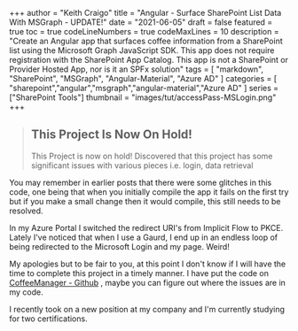 +++
author = "Keith Craigo"
title = "Angular - Surface SharePoint List Data With MSGraph - UPDATE!"
date = "2021-06-05"
draft = false
featured = true
toc = true
codeLineNumbers = true
codeMaxLines = 10
description = "Create an Angular app that surfaces coffee information from a SharePoint list using the Microsoft Graph JavaScript SDK. This app does not require registration with the SharePoint App Catalog. This app is not a SharePoint or Provider Hosted App, nor is it an SPFx solution"
tags = [
    "markdown",
    "SharePoint",
    "MSGraph",
    "Angular-Material",
    "Azure AD"
]
categories = [
    "sharepoint","angular","msgraph","angular-material","Azure AD"
]
series = ["SharePoint Tools"]
thumbnail = "images/tut/accessPass-MSLogin.png"
+++

> ## This Project Is Now On Hold!
> This Project is now on hold! 
> Discovered that this project has some significant issues with various pieces i.e. login, data retrieval

You may remember in earlier posts that there were some glitches in this code, one being that when you initially compile the app it fails on the first try but if you make a small change then it would compile, this still needs to be resolved.

In my Azure Portal I switched the redirect URI's from Implicit Flow to PKCE.
Lately I've noticed that when I use a Gaurd, I end up in an endless loop of being redirected to the Microsoft Login and my page. Weird!

My apologies but to be fair to you, at this point I don't know if I will have the time to complete this project in a timely manner.
I have put the code on [CoffeeManager - Github](https://github.com/kcraigo/coffeeManager) , maybe you can figure out where the issues are in my code.

I recently took on a new position at my company and I'm currently studying for two certifications.



